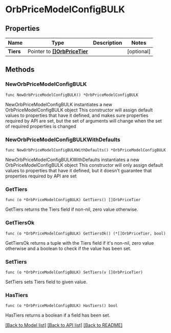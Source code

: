 # OrbPriceModelConfigBULK

## Properties

Name | Type | Description | Notes
------------ | ------------- | ------------- | -------------
**Tiers** | Pointer to [**[]OrbPriceTier**](OrbPriceTier.md) |  | [optional] 

## Methods

### NewOrbPriceModelConfigBULK

`func NewOrbPriceModelConfigBULK() *OrbPriceModelConfigBULK`

NewOrbPriceModelConfigBULK instantiates a new OrbPriceModelConfigBULK object
This constructor will assign default values to properties that have it defined,
and makes sure properties required by API are set, but the set of arguments
will change when the set of required properties is changed

### NewOrbPriceModelConfigBULKWithDefaults

`func NewOrbPriceModelConfigBULKWithDefaults() *OrbPriceModelConfigBULK`

NewOrbPriceModelConfigBULKWithDefaults instantiates a new OrbPriceModelConfigBULK object
This constructor will only assign default values to properties that have it defined,
but it doesn't guarantee that properties required by API are set

### GetTiers

`func (o *OrbPriceModelConfigBULK) GetTiers() []OrbPriceTier`

GetTiers returns the Tiers field if non-nil, zero value otherwise.

### GetTiersOk

`func (o *OrbPriceModelConfigBULK) GetTiersOk() (*[]OrbPriceTier, bool)`

GetTiersOk returns a tuple with the Tiers field if it's non-nil, zero value otherwise
and a boolean to check if the value has been set.

### SetTiers

`func (o *OrbPriceModelConfigBULK) SetTiers(v []OrbPriceTier)`

SetTiers sets Tiers field to given value.

### HasTiers

`func (o *OrbPriceModelConfigBULK) HasTiers() bool`

HasTiers returns a boolean if a field has been set.


[[Back to Model list]](../README.md#documentation-for-models) [[Back to API list]](../README.md#documentation-for-api-endpoints) [[Back to README]](../README.md)


